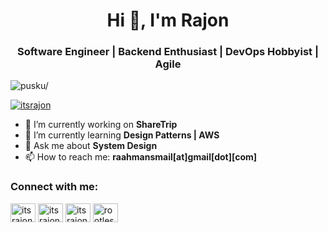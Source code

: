 <h1 align="center">Hi 👋, I'm Rajon</h1>
<h3 align="center">Software Engineer | Backend Enthusiast | DevOps Hobbyist | Agile </h3>
<p align="left"> <img src=https://komarev.com/ghpvc/?username=pusku alt=pusku/> </p>

<p align="left"> <a href="https://twitter.com/itsrajon" target="blank"><img src="https://img.shields.io/twitter/follow/itsrajon?logo=twitter&style=for-the-badge" alt="itsrajon" /></a> </p>

- 🔭 I’m currently working on **ShareTrip**
- 🌱 I’m currently learning **Design Patterns | AWS**
- 💬 Ask me about **System Design**
- 📫 How to reach me: **raahmansmail[at]gmail[dot][com]**

<h3 align="left">Connect with me:</h3>
<p align="left">
    <a href="https://linkedin.com/in/itsrajon" target="blank"><img align="center" src="https://raw.githubusercontent.com/rahuldkjain/github-profile-readme-generator/master/src/images/icons/Social/linked-in-alt.svg" alt="itsrajon" height="30" width="40" /></a>
    <a href="https://stackoverflow.com/users/6530148/itsrajon" target="blank"><img align="center" src="https://raw.githubusercontent.com/rahuldkjain/github-profile-readme-generator/master/src/images/icons/Social/stack-overflow.svg" alt="itsrajon" height="30" width="40" /></a>
  <a href="https://twitter.com/itsrajon" target="blank"><img align="center" src="https://cdn.jsdelivr.net/npm/simple-icons@3.0.1/icons/twitter.svg" alt="itsrajon" height="30" width="40" /></a>
  <a href="https://instagram.com/rootless.lyf" target="blank"><img align="center" src="https://cdn.jsdelivr.net/npm/simple-icons@3.0.1/icons/instagram.svg" alt="rootless.lyf" height="30" width="40" /></a>
</p>
